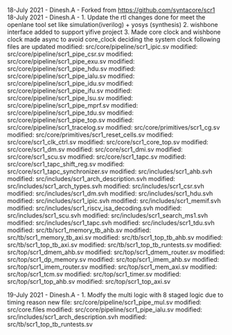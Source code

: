 
18-July 2021 - Dinesh.A - Forked from https://github.com/syntacore/scr1
18-July 2021 - Dinesh.A - 1. Update the rtl changes done for meet the openlane tool set
                          like simulation(iverilog) + yosys (synthesis)
                          2. wishbone interface added to support yifive project 
                          3. Made core clock and wishbone clock made async to avoid
                             core_clock deciding the system clock
                          following files are updated
                         	modified:   src/core/pipeline/scr1_ipic.sv
                         	modified:   src/core/pipeline/scr1_pipe_csr.sv
                         	modified:   src/core/pipeline/scr1_pipe_exu.sv
                         	modified:   src/core/pipeline/scr1_pipe_hdu.sv
                         	modified:   src/core/pipeline/scr1_pipe_ialu.sv
                         	modified:   src/core/pipeline/scr1_pipe_idu.sv
                         	modified:   src/core/pipeline/scr1_pipe_ifu.sv
                         	modified:   src/core/pipeline/scr1_pipe_lsu.sv
                         	modified:   src/core/pipeline/scr1_pipe_mprf.sv
                         	modified:   src/core/pipeline/scr1_pipe_tdu.sv
                         	modified:   src/core/pipeline/scr1_pipe_top.sv
                         	modified:   src/core/pipeline/scr1_tracelog.sv
                         	modified:   src/core/primitives/scr1_cg.sv
                         	modified:   src/core/primitives/scr1_reset_cells.sv
                         	modified:   src/core/scr1_clk_ctrl.sv
                         	modified:   src/core/scr1_core_top.sv
                         	modified:   src/core/scr1_dm.sv
                         	modified:   src/core/scr1_dmi.sv
                         	modified:   src/core/scr1_scu.sv
                         	modified:   src/core/scr1_tapc.sv
                         	modified:   src/core/scr1_tapc_shift_reg.sv
                         	modified:   src/core/scr1_tapc_synchronizer.sv
                         	modified:   src/includes/scr1_ahb.svh
                         	modified:   src/includes/scr1_arch_description.svh
                         	modified:   src/includes/scr1_arch_types.svh
                         	modified:   src/includes/scr1_csr.svh
                         	modified:   src/includes/scr1_dm.svh
                         	modified:   src/includes/scr1_hdu.svh
                         	modified:   src/includes/scr1_ipic.svh
                         	modified:   src/includes/scr1_memif.svh
                         	modified:   src/includes/scr1_riscv_isa_decoding.svh
                         	modified:   src/includes/scr1_scu.svh
                         	modified:   src/includes/scr1_search_ms1.svh
                         	modified:   src/includes/scr1_tapc.svh
                         	modified:   src/includes/scr1_tdu.svh
                         	modified:   src/tb/scr1_memory_tb_ahb.sv
                         	modified:   src/tb/scr1_memory_tb_axi.sv
                         	modified:   src/tb/scr1_top_tb_ahb.sv
                         	modified:   src/tb/scr1_top_tb_axi.sv
                         	modified:   src/tb/scr1_top_tb_runtests.sv
                         	modified:   src/top/scr1_dmem_ahb.sv
                         	modified:   src/top/scr1_dmem_router.sv
                         	modified:   src/top/scr1_dp_memory.sv
                         	modified:   src/top/scr1_imem_ahb.sv
                         	modified:   src/top/scr1_imem_router.sv
                         	modified:   src/top/scr1_mem_axi.sv
                         	modified:   src/top/scr1_tcm.sv
                         	modified:   src/top/scr1_timer.sv
                         	modified:   src/top/scr1_top_ahb.sv
                         	modified:   src/top/scr1_top_axi.sv


19-July 2021 - Dinesh.A - 1. Modfy the multi logic with 8 staged logic due to timing reason
        new file:   src/core/pipeline/scr1_pipe_mul.sv
        modified:   src/core.files
	modified:   src/core/pipeline/scr1_pipe_ialu.sv
	modified:   src/includes/scr1_arch_description.svh
	modified:   src/tb/scr1_top_tb_runtests.sv

